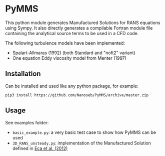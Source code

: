 # PyMMS
This python module generates Manufactured Solutions for RANS equations using Sympy. It also directly generates a compilable Fortran module file containing the analytical source terms to be used in a CFD code.

The following turbulence models have been implemented:
- Spalart-Allmaras (1992) (both Standard and "noft2" variant)
- One equation Eddy viscosity model from Menter (1997)

## Installation
Can be installed and used like any python package, for example:
```
pip3 install https://github.com/Nanoseb/PyMMS/archive/master.zip
```

## Usage
See examples folder:
- `basic_example.py`: a very basic test case to show how PyMMS can be used
- `3D_RANS_unsteady.py`: implementation of the Manufactured Solution defined in [Eca et al. (2012)](https://doi.org/10.1080/10618562.2012.717617)


